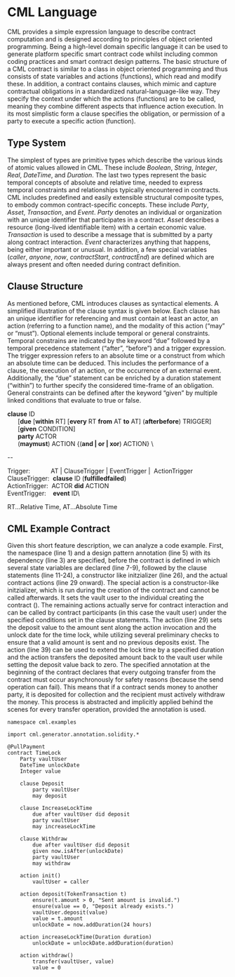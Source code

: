 CML Language
============

CML provides a simple expression language to describe contract
computation and is designed according to principles of object oriented
programming. Being a high-level domain specific language it can be used
to generate platform specific smart contract code whilst including
common coding practices and smart contract design patterns. The basic
structure of a CML contract is similar to a class in object
oriented programming and thus consists of state variables and actions
(functions), which read and modify these. In addition, a contract
contains clauses, which mimic and capture contractual obligations in a
standardized natural-language-like way. They specify the context under
which the actions (functions) are to be called, meaning they combine
different aspects that influence action execution. In its most
simplistic form a clause specifies the obligation, or permission of a
party to execute a specific action (function).

Type System
-----------

The simplest of types are primitive types which describe the various
kinds of atomic values allowed in CML. These include *Boolean*,
*String*, *Integer*, *Real*, *DateTime*, and *Duration*. The last two
types represent the basic temporal concepts of absolute and relative
time, needed to express temporal constraints and relationships typically
encountered in contracts. CML includes predefined and easily extensible
structural composite types, to embody common contract-specific concepts.
These include *Party*, *Asset*, *Transaction*, and *Event*. *Party*
denotes an individual or organization with an unique identifier that
participates in a contract. *Asset* describes a resource (long-lived
identifiable item) with a certain economic value. *Transaction* is used
to describe a message that is submitted by a party along contract
interaction. *Event* characterizes anything that happens, being either
important or unusual. In addition, a few special variables (*caller*,
*anyone*, *now*, *contractStart*, *contractEnd*) are defined which are
always present and often needed during contract definition.

Clause Structure
----------------

As mentioned before, CML introduces clauses as syntactical elements. A
simplified illustration of the clause syntax is given below. Each clause has an unique identifier for referencing and
must contain at least an actor, an action (referring to a function
name), and the modality of this action (“may” or “must”). Optional
elements include temporal or general constraints. Temporal constrains
are indicated by the keyword “due” followed by a temporal precedence
statement (“after”, “before”) and a trigger expression. The trigger
expression refers to an absolute time or a construct from which an
absolute time can be deduced. This includes the performance of a clause,
the execution of an action, or the occurrence of an external event.
Additionally, the “due” statement can be enriched by a duration
statement (“within”) to further specify the considered time-frame of an
obligation. General constraints can be defined after the keyword “given”
by multiple linked conditions that evaluate to true or false.

**clause** ID\
&nbsp;&nbsp;&nbsp;&nbsp;&nbsp;&nbsp;\[**due** \[**within** RT\] \[**every** RT **from** AT **to** AT\] (**afterbefore**) TRIGGER\]\
&nbsp;&nbsp;&nbsp;&nbsp;&nbsp;&nbsp;\[**given** CONDITION\]\
&nbsp;&nbsp;&nbsp;&nbsp;&nbsp;&nbsp;**party** ACTOR\
&nbsp;&nbsp;&nbsp;&nbsp;&nbsp;&nbsp;(**maymust**) ACTION {(**and | or | xor**) ACTION} \

--

Trigger:&nbsp;&nbsp;&nbsp;&nbsp;&nbsp;&nbsp;&nbsp;&nbsp;&nbsp;&nbsp;&nbsp;&nbsp;AT | ClauseTrigger | EventTrigger |  ActionTrigger \
ClauseTrigger:&nbsp;&nbsp;**clause** ID (**fulfilledfailed**) \
ActionTrigger:&nbsp;&nbsp;ACTOR **did** ACTION \
EventTrigger:&nbsp;&nbsp;&nbsp;&nbsp;**event** ID\

RT...Relative Time, AT...Absolute Time 

CML Example Contract
--------------------

Given this short feature description, we can analyze a
code example. First, the namespace (line 1) and a design pattern
annotation (line 5) with its dependency (line 3) are specified, before
the contract is defined in which several state variables are declared
(line 7-9), followed by the clause statements (line 11-24), a
constructor like initzializer (line 26), and the actual contract actions
(line 29 onward). The special action is a constructor-like initzializer,
which is run during the creation of the contract and cannot be called
afterwards. It sets the vault user to the individual creating the
contract (). The remaining actions actually serve for contract
interaction and can be called by contract participants (in this case the
vault user) under the specified conditions set in the clause statements.
The action (line 29) sets the deposit value to the amount sent along the
action invocation and the unlock date for the time lock, while utilizing
several preliminary checks to ensure that a valid amount is sent and no
previous deposits exist. The action (line 39) can be used to extend the
lock time by a specified duration and the action transfers the deposited
amount back to the vault user while setting the deposit value back to
zero. The specified annotation at the beginning of the contract declares
that every outgoing transfer from the contract must occur asynchronously
for safety reasons (because the send operation can fail). This means
that if a contract sends money to another party, it is deposited for
collection and the recipient must actively withdraw the money. This
process is abstracted and implicitly applied behind the scenes for every
transfer operation, provided the annotation is used.

```
namespace cml.examples

import cml.generator.annotation.solidity.*

@PullPayment
contract TimeLock
	Party vaultUser
	DateTime unlockDate
	Integer value
	
	clause Deposit
		party vaultUser
		may deposit
		
	clause IncreaseLockTime
		due after vaultUser did deposit
		party vaultUser
		may increaseLockTime
	
	clause Withdraw
		due after vaultUser did deposit
		given now.isAfter(unlockDate)
		party vaultUser
		may withdraw

	action init()
		vaultUser = caller
		
	action deposit(TokenTransaction t)
		ensure(t.amount > 0, "Sent amount is invalid.")
		ensure(value == 0, "Deposit already exists.")
		vaultUser.deposit(value)
		value = t.amount
		unlockDate = now.addDuration(24 hours)
		
	action increaseLockTime(Duration duration)
		unlockDate = unlockDate.addDuration(duration)
		
	action withdraw()
		transfer(vaultUser, value)
		value = 0
```
